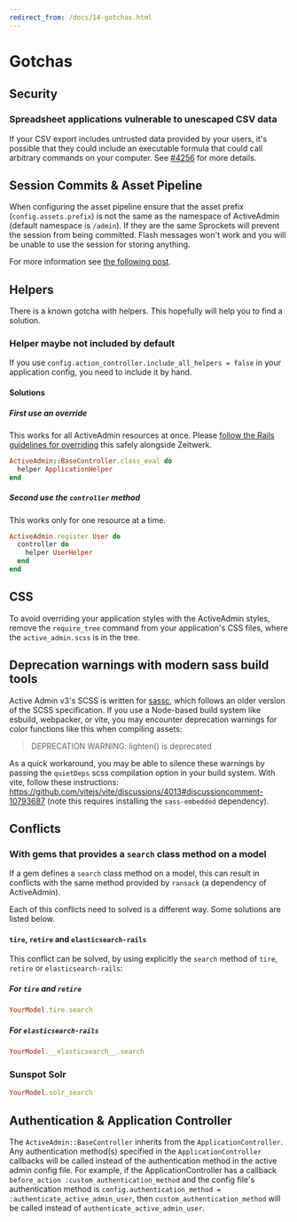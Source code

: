 ```yaml
---
redirect_from: /docs/14-gotchas.html
---
```


# Gotchas

## Security

### Spreadsheet applications vulnerable to unescaped CSV data

If your CSV export includes untrusted data provided by your users, it's possible
that they could include an executable formula that could call arbitrary commands
on your computer. See
[#4256](https://github.com/activeadmin/activeadmin/issues/4256) for more
details.

## Session Commits & Asset Pipeline

When configuring the asset pipeline ensure that the asset prefix
(`config.assets.prefix`) is not the same as the namespace of ActiveAdmin
(default namespace is `/admin`). If they are the same Sprockets will prevent the
session from being committed. Flash messages won't work and you will be unable to
use the session for storing anything.

For more information see [the following
post](https://www.mobomo.com/2013/03/rails-assets-prefix-may-disable-your-session/).

## Helpers

There is a known gotcha with helpers. This hopefully will help you to
find a solution.

### Helper maybe not included by default

If you use `config.action_controller.include_all_helpers = false` in your
application config, you need to include it by hand.

#### Solutions

##### First use an override

This works for all ActiveAdmin resources at once. Please [follow the Rails
guidelines for overriding](https://guides.rubyonrails.org/engines.html#improving-engine-functionality) this safely alongside Zeitwerk.

```ruby
ActiveAdmin::BaseController.class_eval do
  helper ApplicationHelper
end
```

##### Second use the `controller` method

This works only for one resource at a time.

```ruby
ActiveAdmin.register User do
  controller do
    helper UserHelper
  end
end
```

## CSS

To avoid overriding your application styles with the ActiveAdmin styles,
remove the `require_tree` command from your application's CSS files, where
the `active_admin.scss` is in the tree.

## Deprecation warnings with modern sass build tools

Active Admin v3's SCSS is written for [sassc](https://rubygems.org/gems/sassc), which follows an older version of the SCSS specification. If you use a Node-based build system like esbuild, webpacker, or vite, you may encounter deprecation warnings for color functions like this when compiling assets:

> DEPRECATION WARNING: lighten() is deprecated

As a quick workaround, you may be able to silence these warnings by passing the `quietDeps` scss compilation option in your build system. With vite, follow these instructions: <https://github.com/vitejs/vite/discussions/4013#discussioncomment-10793687> (note this requires installing the `sass-embedded` dependency).

## Conflicts

### With gems that provides a `search` class method on a model

If a gem defines a `search` class method on a model, this can result in conflicts
with the same method provided by `ransack` (a dependency of ActiveAdmin).

Each of this conflicts need to solved is a different way. Some solutions are
listed below.

#### `tire`, `retire` and `elasticsearch-rails`

This conflict can be solved, by using explicitly the `search` method of `tire`,
`retire` or `elasticsearch-rails`:

##### For `tire` and `retire`

```ruby
YourModel.tire.search
```

##### For `elasticsearch-rails`

```ruby
YourModel.__elasticsearch__.search
```

### Sunspot Solr

```ruby
YourModel.solr_search
```

## Authentication & Application Controller

The `ActiveAdmin::BaseController` inherits from the `ApplicationController`. Any
authentication method(s) specified in the `ApplicationController` callbacks will
be called instead of the authentication method in the active admin config file.
For example, if the ApplicationController has a callback `before_action
:custom_authentication_method` and the config file's authentication method is
`config.authentication_method = :authenticate_active_admin_user`, then
`custom_authentication_method` will be called instead of
`authenticate_active_admin_user`.
